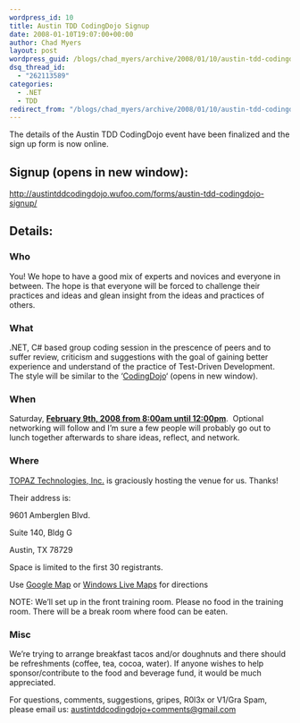 ```yaml
---
wordpress_id: 10
title: Austin TDD CodingDojo Signup
date: 2008-01-10T19:07:00+00:00
author: Chad Myers
layout: post
wordpress_guid: /blogs/chad_myers/archive/2008/01/10/austin-tdd-codingdojo-signup.aspx
dsq_thread_id:
  - "262113589"
categories:
  - .NET
  - TDD
redirect_from: "/blogs/chad_myers/archive/2008/01/10/austin-tdd-codingdojo-signup.aspx/"
---
```

The details of the Austin TDD CodingDojo event have been finalized and the sign up form is now online.

## Signup (opens in new window):  


<a href="http://austintddcodingdojo.wufoo.com/forms/austin-tdd-codingdojo-signup/" target="_blank">http://austintddcodingdojo.wufoo.com/forms/austin-tdd-codingdojo-signup/</a>

## Details:

### Who

You! We hope to have a good mix of experts and novices and everyone in between. The hope is that everyone will be forced to challenge their practices and ideas and glean insight from the ideas and practices of others.&nbsp;

### What

.NET, C# based group coding session in the prescence of peers and to suffer review, criticism and suggestions with the goal of gaining better experience and understand of the practice of Test-Driven Development.&nbsp; The style will be similar to the &#8216;<a href="http://wiki.agilefinland.com/?CodingDojo" target="_blank">CodingDojo</a>&#8216; (opens in new window).

### When

Saturday, <span style="font-weight: bold;text-decoration: underline">February 9th, 2008 from 8:00am until 12:00pm</span>.&nbsp; Optional networking will follow and I&#8217;m sure a few people will probably go out to lunch together afterwards to share ideas, reflect, and network. 

### Where

<a href="http://www.topazti.com/" target="_blank">TOPAZ Technologies, Inc.</a> is graciously hosting the venue for us. Thanks!
  
Their address is:
  
9601 Amberglen Blvd.
  
Suite 140, Bldg G
  
Austin, TX 78729

Space is limited to the first 30 registrants.

Use <a href="http://maps.google.com/maps?f=q&hl=en&geocode=&time=&date=&ttype=&q=9601+Amberglen+Blvd.+Austin,+TX+78729&sll=37.0625,-95.677068&sspn=31.522913,69.257813&ie=UTF8&ll=30.471738,-97.773997&spn=0.008359,0.016909&z=17&iwloc=addr&om=1" target="_blank">Google Map</a> or <a href="http://maps.live.com/?v=2&where1=9601%20Amberglen%20Blvd%2C%20Austin%2C%20TX%2078729-1104&encType=1" target="_blank">Windows Live Maps</a> for directions

NOTE: We&#8217;ll set up in the front training room. Please no food in the training room. There will be a break room where food can be eaten. 

### Misc

We&#8217;re trying to arrange breakfast tacos and/or doughnuts and there should be refreshments (coffee, tea, cocoa, water). If anyone wishes to help sponsor/contribute to the food and beverage fund, it would be much appreciated.

For questions, comments, suggestions, gripes, R0l3x or V1/Gra Spam, please email us: <austintddcodingdojo+comments@gmail.com>